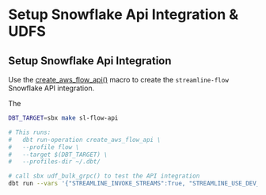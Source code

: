 # Setup Snowflake Api Integration & UDFS

## Setup Snowflake Api Integration

Use the [create_aws_flow_api()](../../macros/streamline/api_integrations.sql#2) macro to create the `streamline-flow` Snowflake API integration.

The 

```zsh
DBT_TARGET=sbx make sl-flow-api

# This runs:
# 	dbt run-operation create_aws_flow_api \
# 	--profile flow \
# 	--target $(DBT_TARGET) \
# 	--profiles-dir ~/.dbt/
```

```zsh
# call sbx udf_bulk_grpc() to test the API integration
dbt run --vars '{"STREAMLINE_INVOKE_STREAMS":True, "STREAMLINE_USE_DEV_FOR_EXTERNAL_TABLES": True}' -m 1+models/silver/streamline/core/history/streamline__get_blocks_history.sql --profile flow --target sbx --profiles-dir ~/.dbt
```